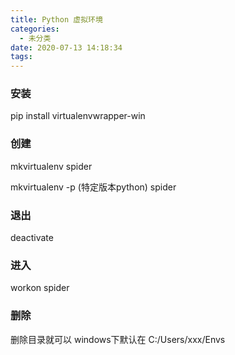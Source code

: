 ```yaml
---
title: Python 虚拟环境
categories:
  - 未分类
date: 2020-07-13 14:18:34
tags:
---
```

### 安装
pip install virtualenvwrapper-win

### 创建
mkvirtualenv spider

mkvirtualenv -p (特定版本python) spider

### 退出
deactivate

### 进入
workon spider

### 删除
删除目录就可以
windows下默认在 C:/Users/xxx/Envs